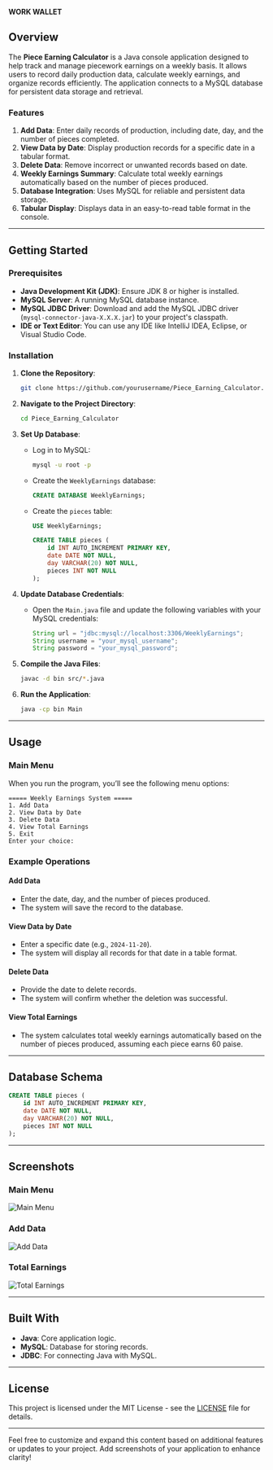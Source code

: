 **WORK WALLET**
## Overview
The **Piece Earning Calculator** is a Java console application designed to help track and manage piecework earnings on a weekly basis. It allows users to record daily production data, calculate weekly earnings, and organize records efficiently. The application connects to a MySQL database for persistent data storage and retrieval.

### Features
1. **Add Data**: Enter daily records of production, including date, day, and the number of pieces completed.
2. **View Data by Date**: Display production records for a specific date in a tabular format.
3. **Delete Data**: Remove incorrect or unwanted records based on date.
4. **Weekly Earnings Summary**: Calculate total weekly earnings automatically based on the number of pieces produced.
5. **Database Integration**: Uses MySQL for reliable and persistent data storage.
6. **Tabular Display**: Displays data in an easy-to-read table format in the console.

---

## Getting Started

### Prerequisites
- **Java Development Kit (JDK)**: Ensure JDK 8 or higher is installed.
- **MySQL Server**: A running MySQL database instance.
- **MySQL JDBC Driver**: Download and add the MySQL JDBC driver (`mysql-connector-java-X.X.X.jar`) to your project's classpath.
- **IDE or Text Editor**: You can use any IDE like IntelliJ IDEA, Eclipse, or Visual Studio Code.

### Installation

1. **Clone the Repository**:
   ```bash
   git clone https://github.com/yourusername/Piece_Earning_Calculator.git
   ```

2. **Navigate to the Project Directory**:
   ```bash
   cd Piece_Earning_Calculator
   ```

3. **Set Up Database**:
   - Log in to MySQL:
     ```bash
     mysql -u root -p
     ```
   - Create the `WeeklyEarnings` database:
     ```sql
     CREATE DATABASE WeeklyEarnings;
     ```
   - Create the `pieces` table:
     ```sql
     USE WeeklyEarnings;

     CREATE TABLE pieces (
         id INT AUTO_INCREMENT PRIMARY KEY,
         date DATE NOT NULL,
         day VARCHAR(20) NOT NULL,
         pieces INT NOT NULL
     );
     ```

4. **Update Database Credentials**:
   - Open the `Main.java` file and update the following variables with your MySQL credentials:
     ```java
     String url = "jdbc:mysql://localhost:3306/WeeklyEarnings";
     String username = "your_mysql_username";
     String password = "your_mysql_password";
     ```

5. **Compile the Java Files**:
   ```bash
   javac -d bin src/*.java
   ```

6. **Run the Application**:
   ```bash
   java -cp bin Main
   ```

---

## Usage

### Main Menu
When you run the program, you’ll see the following menu options:
```
===== Weekly Earnings System =====
1. Add Data
2. View Data by Date
3. Delete Data
4. View Total Earnings
5. Exit
Enter your choice:
```

### Example Operations
#### Add Data
- Enter the date, day, and the number of pieces produced.
- The system will save the record to the database.

#### View Data by Date
- Enter a specific date (e.g., `2024-11-20`).
- The system will display all records for that date in a table format.

#### Delete Data
- Provide the date to delete records.
- The system will confirm whether the deletion was successful.

#### View Total Earnings
- The system calculates total weekly earnings automatically based on the number of pieces produced, assuming each piece earns 60 paise.

---

## Database Schema

```sql
CREATE TABLE pieces (
    id INT AUTO_INCREMENT PRIMARY KEY,
    date DATE NOT NULL,
    day VARCHAR(20) NOT NULL,
    pieces INT NOT NULL
);
```

---

## Screenshots

### Main Menu
![Main Menu](https://via.placeholder.com/600x400?text=Main+Menu)

### Add Data
![Add Data](https://via.placeholder.com/600x400?text=Add+Data)

### Total Earnings
![Total Earnings](https://via.placeholder.com/600x400?text=Total+Earnings)

---

## Built With
- **Java**: Core application logic.
- **MySQL**: Database for storing records.
- **JDBC**: For connecting Java with MySQL.

---

## License
This project is licensed under the MIT License - see the [LICENSE](LICENSE) file for details.

---

Feel free to customize and expand this content based on additional features or updates to your project. Add screenshots of your application to enhance clarity!
